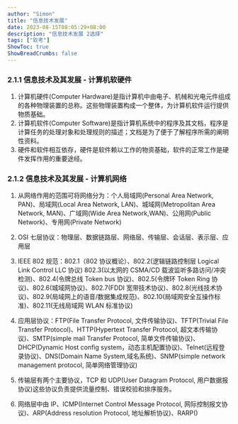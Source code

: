 ```yaml
---
author: "Simon"
title: "信息技术发展"
date: 2023-08-15T08:05:29+08:00
description: "信息技术发展 2选择"
tags: ["软考"]
ShowToc: true
ShowBreadCrumbs: false
---
```


### 2.1.1 信息技术及其发展 - 计算机软硬件

1. 计算机硬件(Computer Hardware)是指计算机中由电子、机械和光电元件组成的各种物理装置的总称。这些物理装置构成一个整体，为计算机软件运行提供物质基础。
1. 计算机软件(Computer Software)是指计算机系统中的程序及其文档，程序是计算任务的处理对象和处理规则的描述；文档是为了便于了解程序所需的阐明性资料。
1. 硬件和软件相互依存，硬件是软件赖以工作的物资基础，软件的正常工作是硬件发挥作用的重要途经。

### 2.1.2 信息技术及其发展 - 计算机网络

1. 从网络作用的范围可将网络分为：个人局域网(Personal Area Network, PAN)、局域网(Local Area Network, LAN)、城域网(Metropolitan Area Network, MAN)、广域网(Wide Area Network,WAN)、公用网(Public Network)、专用网(Private Network)
1. OSI 七层协议：物理层、数据链路层、网络层、传输层、会话层、表示层、应用层
1. IEEE 802 规范：802.1（802 协议概论）、802.2(逻辑链路控制层 Logical Link Control LLC 协议) 802.3(以太网的 CSMA/CD 载波监听多路访问/冲突检测)、802.4(令牌总线 Token bus 协议)、802.5(令牌环 Token Ring 协议)、802.6(城域网协议)、802.7(FDDI 宽带技术协议)、802.8(光线技术协议)、802.9(局域网上的语音/数据集成规范)、802.10(局域网安全互操作标准)、802.11(无线局域网 WLAN 标准协议)

1. 应用层协议：FTP(File Transfer Protocol, 文件传输协议)、TFTP(Trivial File Transfer Protocol)、HTTP(Hypertext Transfer Protocol, 超文本传输协议)、SMTP(simple mail Transfer Protocol, 简单文件传输协议)、DHCP(Dynamic Host config system，动态主机配置协议)、Telnet(远程登录协议)、DNS(Domain Name System,域名系统)、SNMP(simple network management protocol, 简单网络管理协议)

1. 传输层有两个主要协议，TCP 和 UDP(User Datagram Protocol, 用户数据报协议)这些协议负责提供流量控制、错误校验和排序服务。
1. 网络层中由 IP、ICMP(Internet Control Message Protocol, 网际控制报文协议)、ARP(Address resolution Protocol, 地址解析协议)、RARP()
